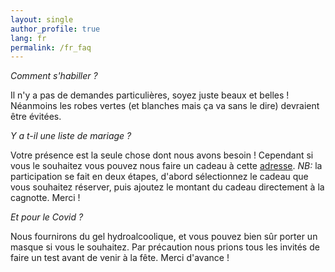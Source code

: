 ```yaml
---
layout: single
author_profile: true
lang: fr
permalink: /fr_faq
---
```


*Comment s'habiller ?*

Il n'y a pas de demandes particulières, soyez juste beaux et belles ! Néanmoins les robes vertes (et blanches mais ça va sans le dire) devraient être évitées.

*Y a t-il une liste de mariage ?*

Votre présence est la seule chose dont nous avons besoin ! Cependant si vous le souhaitez vous pouvez nous faire un cadeau à cette [adresse](https://www.milirose.com/liste-cadeaux-359607.html). *NB:* la participation se fait en deux étapes, d'abord sélectionnez le cadeau que vous souhaitez réserver, puis ajoutez le montant du cadeau directement à la cagnotte. Merci !

*Et pour le Covid ?*

Nous fournirons du gel hydroalcoolique, et vous pouvez bien sûr porter un masque si vous le souhaitez. Par précaution nous prions tous les invités de faire un test avant de venir à la fête. Merci d'avance !
